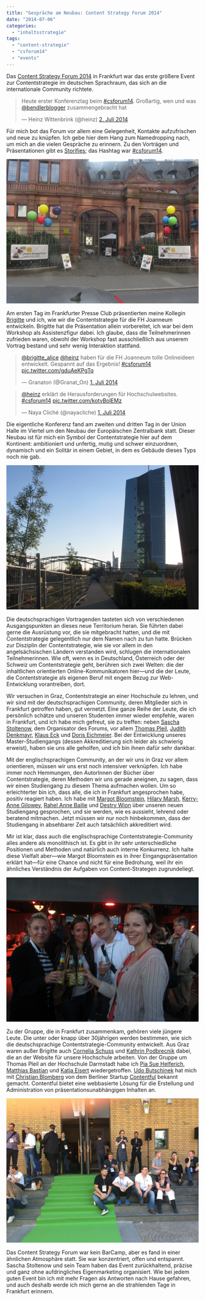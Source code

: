 ```yaml
---
title: "Gespräche am Neubau: Content Strategy Forum 2014"
date: "2014-07-06"
categories: 
  - "inhaltsstrategie"
tags: 
  - "content-strategie"
  - "csforum14"
  - "events"
---
```


Das [Content Strategy Forum 2014](http://www.csforum2014.com/ "Content Strategy Forum Conference 2014 is happening in Frankfurt, Germany on July 1-3") in Frankfurt war das erste größere Event zur Contentstrategie im deutschen Sprachraum, das sich an die internationale Community richtete.

<blockquote class="twitter-tweet" lang="de"><p>Heute erster Konferenztag beim <a href="https://twitter.com/hashtag/csforum14?src=hash">#csforum14</a>. Großartig, wen und was <a href="https://twitter.com/BendlerBlogger">@bendlerblogger</a> zusammengebracht hat</p>— Heinz Wittenbrink (@heinz) <a href="https://twitter.com/heinz/statuses/484316307014582273">2. Juli 2014</a></blockquote>

<script async src="//platform.twitter.com/widgets.js" charset="utf-8"></script>

Für mich bot das Forum vor allem eine Gelegenheit, Kontakte aufzufrischen und neue zu knüpfen. Ich gebe hier dem Hang zum Namedropping nach, um mich an die vielen Gespräche zu erinnern. Zu den Vorträgen und Präsentationen gibt es [Storifies](https://storify.com/CSF_Frankfurt "CSF_Frankfurt's social stories · Storify"); das Hashtag war [#csforum14](https://twitter.com/hashtag/csforum14 "Twitter / Suche - #csforum14").

![Der Eingang des Frankfurter Presse Clubs. Dort fanden am ersten Tag die Workshops statt](images/csforum_presseclub.jpg)

Am ersten Tag im Frankfurter Presse Club präsentierten meine Kollegin [Brigitte](https://brigittealice.wordpress.com/author/brigittealice/ "Brigitte Alice Radl | b.a.r blog") und ich, wie wir die Contentstrategie für die FH Joanneum entwickeln. Brigitte hat die Präsentation allein vorbereitet, ich war bei dem Workshop als Assistenzfigur dabei. Ich glaube, dass die Teilnehmerinnen zufrieden waren, obwohl der Workshop fast ausschließlich aus unserem Vortrag bestand und sehr wenig Interaktion stattfand.

<blockquote class="twitter-tweet" lang="de"><p><a href="https://twitter.com/brigitte_alice">@brigitte_alice</a> <a href="https://twitter.com/heinz">@heinz</a> haben für die FH Joanneum tolle Onlineideen entwickelt. Gespannt auf das Ergebnis! <a href="https://twitter.com/hashtag/csforum14?src=hash">#csforum14</a> <a href="http://t.co/gduAeKPgTq">pic.twitter.com/gduAeKPgTq</a></p>— Granaton (@Granat_On) <a href="https://twitter.com/Granat_On/statuses/483928288507998209">1. Juli 2014</a></blockquote>
<script async src="//platform.twitter.com/widgets.js" charset="utf-8"></script>

<blockquote class="twitter-tweet" lang="de"><p><a href="https://twitter.com/heinz">@heinz</a> erklärt de Herausforderungen für Hochschulwebsites. <a href="https://twitter.com/hashtag/csforum14?src=hash">#csforum14</a> <a href="http://t.co/kotvBolEMz">pic.twitter.com/kotvBolEMz</a></p>— Naya Cliché (@nayacliche) <a href="https://twitter.com/nayacliche/statuses/483893670903820288">1. Juli 2014</a></blockquote>

<script async src="//platform.twitter.com/widgets.js" charset="utf-8"></script>

Die eigentliche Konferenz fand am zweiten und dritten Tag in der Union Halle im Viertel um den Neubau der Europäischen Zentralbank statt. Dieser Neubau ist für mich ein Symbol der Contentstrategie hier auf dem Kontinent: ambitioniert und unfertig, mutig und schwer einzuordnen, dynamisch und ein Solitär in einem Gebiet, in dem es Gebäude dieses Typs noch nie gab.

![Das neue Gebäude der EZB](images/cs_forum_ezb.jpg)

Die deutschsprachigen Vortragenden tasteten sich von verschiedenen Ausgangspunkten an dieses neue Territorium heran. Sie führten dabei gerne die Ausrüstung vor, die sie mitgebracht hatten, und die mit Contentstrategie gelegentlich nur dem Namen nach zu tun hatte. Brücken zur Disziplin der Contentstrategie, wie sie vor allem in den angelsächsischen Ländern verstanden wird, schlugen die internationalen Teilnehmerinnen. Wie oft, wenn es in Deutschland, Österreich oder der Schweiz um Contentstrategie geht, berühren sich zwei Welten: die der inhaltlichen orientierten Online-Kommunikatoren hier—und die der Leute, die Contentstrategie als eigenen Beruf mit engem Bezug zur Web-Entwicklung vorantreiben, dort.

Wir versuchen in Graz, Contentstrategie an einer Hochschule zu lehren, und wir sind mit der deutschsprachigen Community, deren Mitglieder sich in Frankfurt getroffen haben, gut vernetzt. Eine ganze Reihe der Leute, die ich persönlich schätze und unseren Studenten immer wieder empfehle, waren in Frankfurt, und ich habe mich gefreut, sie zu treffen: neben [Sascha Stoltenow](https://twitter.com/BendlerBlogger "Sascha Stoltenow (BendlerBlogger) auf Twitter"), dem Organisator des Forums, vor allem [Thomas Pleil](http://thomaspleil.wordpress.com/ "Das Textdepot | Thomas Pleils Bruchstücke aus PR, Medien und Marketing"), [Judith Denkmayr](https://twitter.com/linzerschnitte "Judith Denkmayr (linzerschnitte) auf Twitter"), [Klaus Eck](https://twitter.com/klauseck "Klaus Eck (klauseck) auf Twitter") und [Doris Eichmeier](http://www.eichmeier.de/ "Doris Eichmeier"). Bei der Entwicklung unseres Master-Studiengangs (dessen Akkreditierung sich leider als schwierig erweist), haben sie uns alle geholfen, und ich bin ihnen dafür sehr dankbar.

Mit der englischsprachigen Community, an der wir uns in Graz vor allem orientieren, müssen wir uns erst noch intensiver verknüpfen. Ich habe immer noch Hemmungen, den AutorInnen der Bücher über Contentstrategie, deren Methoden wir uns gerade aneignen, zu sagen, dass wir einen Studiengang zu diesem Thema aufmachen wollen. Um so erleichterter bin ich, dass alle, die ich in Frankfurt angesprochen habe, positiv reagiert haben. Ich habe mit [Margot Bloomstein](https://twitter.com/mbloomstein "Margot Bloomstein (mbloomstein) auf Twitter"), [Hilary Marsh](http://www.hilarymarsh.com/ "Hilary Marsh, Content Company | digital strategy, content strategy, social media, e-communications"), [Kerry-Anne Gilowey](https://twitter.com/kerry_anne "Kerry-Anne Gilowey (kerry_anne) auf Twitter"), [Rahel Anne Bailie](http://intentionaldesign.ca/profile/ "Profile of Rahel Anne Bailie | Intentional Design Inc.") und [Destry Wion](https://twitter.com/wion "Destry Wion (wion) auf Twitter") über unseren neuen Studiengang gesprochen, und sie werden, wie es aussieht, lehrend oder beratend mitmachen. Jetzt müssen wir nur noch hinbekommen, dass der Studiengang in absehbarer Zeit auch tatsächlich akkreditiert wird.

Mir ist klar, dass auch die englischsprachige Contentstrategie-Community alles andere als monolithisch ist. Es gibt in ihr sehr unterschiedliche Positionen und Methoden und natürlich auch interne Konkurrenz. Ich halte diese Vielfalt aber—wie Margot Bloomstein es in ihrer Eingangspräsentation erklärt hat—für eine Chance und nicht für eine Bedrohung, weil ihr ein ähnliches Verständnis der Aufgaben von Content-Strategen zugrundeliegt.

![Netzwerken bei der Grillerei in der Realwirtschaft Oosten](images/cs_forum_oosten.jpg)

Zu der Gruppe, die in Frankfurt zusammenkam, gehören viele jüngere Leute. Die unter oder knapp über 30jährigen werden bestimmen, wie sich die deutschsprachige Contentstrategie-Community entwickelt. Aus Graz waren außer Brigitte auch [Cornelia Schuss](http://www.radwerk15.at/wer-sind-wir/team/team_schuss "Cornelia Schuss | radwerk15") und [Kathrin Podbrecnik](https://www.facebook.com/kathrin.podbrecnik "Kathrin Podbrecnik") dabei, die an der Website für unsere Hochschule arbeiten. Von der Gruppe um Thomas Pleil an der Hochschule Darmstadt habe ich [Pia Sue Helferich](https://twitter.com/pshelferich "Pia Sue Helferich (pshelferich) auf Twitter"), [Matthias Bastian](http://ebusiness-info.de/profile/matthias-bastian "Matthias Bastian | e-Business-Lotse Darmstadt Dieburg") und [Katja Eisert](https://www.xing.com/profile/Katja_Eisert "Katja Eisert | XING") wiedergetroffen. [Udo Butschinek](http://www.content-driven-ecommerce.de/content-strategie-im-ecommerce/ "Content-Strategie im E-Commerce") hat mich mit [Christian Blomberg](https://twitter.com/C_Blomberg "Christian Blomberg (C_Blomberg) auf Twitter") von dem Berliner Startup [Contentful](https://www.contentful.com/ "Content Management API and CMS") bekannt gemacht. Contentful bietet eine webbasierte Lösung für die Erstellung und Administration von präsentationsunabhängigen Inhalten an.

![Mittagspause am Tag 3](images/cs_forum_mittagspause.jpg)

Das Content Strategy Forum war kein BarCamp, aber es fand in einer ähnlichen Atmosphäre statt. Sie war konzentriert, offen und entspannt. Sascha Stoltenow und sein Team haben das Event zurückhaltend, präzise und ganz ohne aufdringliches Eigenmarketing organisiert. Wie bei jedem guten Event bin ich mit mehr Fragen als Antworten nach Hause gefahren, und auch deshalb werde ich mich gerne an die strahlenden Tage in Frankfurt erinnern.
